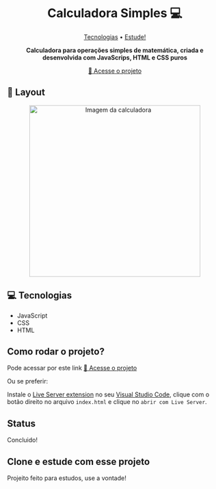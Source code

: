 <h1 align="center" style="font-weight: bold;">Calculadora Simples 💻</h1>

<p align="center">
 <a href="#tech">Tecnologias</a> • 
 <a href="#contribute">Estude!</a>
</p>

<p align="center">
    <b>Calculadora para operações simples de matemática, criada e desenvolvida com JavaScrips, HTML e CSS puros</b>
</p>

<p align="center">
     <a href="https://joaowatanabe.github.io/calculadora-simples">📱 Acesse o projeto</a>
</p>

<h2 id="layout">🎨 Layout</h2>

<p align="center">
    <img src="./print-screen/Captura de Tela 2024-03-02 às 19.03.34.png" alt="Imagem da calculadora" width="400px">
    
</p>

<h2 id="technologies">💻 Tecnologias</h2>

- JavaScript
- CSS
- HTML


<h2 id="contribute">Como rodar o projeto?</h2>
Pode acessar por este link <a href="https://wabemusic.github.io/calculadora-simples">📱 Acesse o projeto</a>


Ou se preferir:

Instale o <a href="https://marketplace.visualstudio.com/items?itemName=ritwickdey.LiveServer">Live Server extension</a> no seu <a href="https://code.visualstudio.com/">Visual Studio Code</a>, clique com o botão direito no arquivo `index.html` e clique no `abrir com Live Server`.

<h2>Status</h2>
Concluido!

<h2 id="contribute">Clone e estude com esse projeto</h2>

Projeito feito para estudos, use a vontade!
